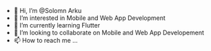 - 👋 Hi, I’m @Solomn Arku
- 👀 I’m interested in Mobile and Web App Development
- 🌱 I’m currently learning Flutter
- 💞️ I’m looking to collaborate on Mobile and Web App Developement
- 📫 How to reach me ...

<!---
Neonerge/Neonerge is a ✨ special ✨ repository because its `README.md` (this file) appears on your GitHub profile.
You can click the Preview link to take a look at your changes.
--->
